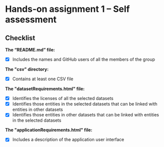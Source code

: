 # Hands-on assignment 1 – Self assessment

## Checklist

**The “README.md” file:**

- [X]  Includes the names and GitHub users of all the members of the group

**The "csv" directory:**

- [X]  Contains at least one CSV file

**The "datasetRequirements.html" file:**

- [X]  Identifies the licenses of all the selected datasets
- [X]  Identifies those entities in the selected datasets that can be linked with entities in other datasets
- [X]  Identifies those entities in other datasets that can be linked with entities in the selected datasets

**The "applicationRequirements.html" file:**

- [X]  Includes a description of the application user interface
